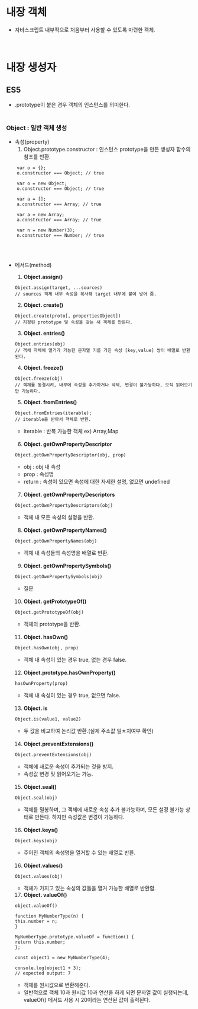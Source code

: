 # 내장 객체
- 자바스크립트 내부적으로 처음부터 사용할 수 있도록 마련한 객체.

<br>

# 내장 생성자
## ES5
- .prototype이 붙은 경우 객체의 인스턴스를 의미한다.
<br><br>

### Object : 일반 객체 생성
- 속성(property)<br>
    1. Object.prototype.constructor : 인스턴스 prototype을 만든 생성자 함수의 참조를 반환.

```
    var o = {};
    o.constructor === Object; // true

    var o = new Object;
    o.constructor === Object; // true

    var a = [];
    a.constructor === Array; // true

    var a = new Array;
    a.constructor === Array; // true

    var n = new Number(3);
    n.constructor === Number; // true
```

<br><br>
 
- 메서드(method)
    1. <b>Object.assign()</b>
    ```
    Object.assign(target, ...sources)
    // sources 객체 내부 속성을 복사해 target 내부에 붙여 넣어 줌.
    ```
    
    2. <strong>Object. create()</strong>
    ```
    Object.create(proto[, propertiesObject])
    // 지정된 prototype 및 속성을 갖는 새 객체를 만든다.
    ```

    3. <b>Object. entries()</b>
    ```
    Object.entries(obj)
    // 객체 자체에 열거가 가능한 문자열 키를 가진 속성 [key,value] 쌍이 배열로 반환된다.
    ```

    4. <b>Object. freeze()</b>
    ```
    Object.freeze(obj)
    // 객체를 동결시켜, 내부에 속성을 추가하거나 삭제, 변경이 불가능하다, 오직 읽어오기만 가능하다.
    ```

    5. <b>Object. fromEntries()</b>
    ```
    Object.fromEntries(iterable);
    // iterable을 받아서 객체로 반환.
    ```
    - iterable : 반복 가능한 객체 ex) Array,Map
    <br>

    6.  <b>Object. getOwnPropertyDescriptor</b>
    ```
    Object.getOwnPropertyDescriptor(obj, prop)
    ```
    - obj : obj 내 속성
    - prop : 속성명
    - return : 속성이 있으면 속성에 대한 자세한 설명, 없으면 undefined
    <br>

    7. <b>Object. getOwnPropertyDescriptors</b>
    ```
    Object.getOwnPropertyDescriptors(obj)
    ```
    - 객체 내 모든 속성의 설명을 반환.
    <br>

    8. <b>Object. getOwnPropertyNames()</b>
    ```
    Object.getOwnPropertyNames(obj)
    ```
    - 객체 내 속성들의 속성명을 배열로 반환.
    <br>

    9. <b>Object. getOwnPropertySymbols()</b>
    ```
    Object.getOwnPropertySymbols(obj)
    ```
    - 질문
    <br>

    10. <b>Object. getPrototypeOf()</b>
    ```
    Object.getPrototypeOf(obj)
    ```
    - 객체의 prototype을 반환.
    <br>

    11. <b>Object. hasOwn()</b>
    ```
    Object.hasOwn(obj, prop)
    ```
    - 객체 내 속성이 있는 경우 true, 없는 경우 false.
    <br>

    12. <b>Object.prototype.hasOwnProperty()</b>
    ```
    hasOwnProperty(prop)
    ```
    - 객체 내 속성이 있는 경우 true, 없으면 false.
    <br>

    13. <b>Object. is</b>
    ```
    Object.is(value1, value2)
    ```
    - 두 값을 비교하여 논리값 반환.(실제 주소값 일ㅊ치여부 확인)
    <br>

    14. <b>Object.preventExtensions()</b>
    ```
    Object.preventExtensions(obj)
    ```
    - 객체에 새로운 속성이 추가되는 것을 방지.
    - 속성값 변경 및 읽어오기는 가능.
    <br>

    15. <b>Object.seal()</b>
    ```
    Object.seal(obj)
    ```
    - 객체를 밀봉하며, 그 객체에 새로운 속성 추가 불가능하며, 모든 설정 불가능 상태로 만든다. 하지만 속성값은 변경이 가능하다.
    <br>

    16. <b>Object.keys()</b>
    ```
    Object.keys(obj)
    ```
    - 주어진 객체의 속성명을 열거할 수 있는 배열로 반환.
    <Br>

    16. <b>Object.values()</b>
    ```
    Object.values(obj)
    ```
    - 객체가 가지고 있는 속성의 값들을 열거 가능한 배열로 반환함.

    17. <b>Object. valueOf()</b>
    ```
    object.valueOf()

    function MyNumberType(n) {
    this.number = n;
    }

    MyNumberType.prototype.valueOf = function() {
    return this.number;
    };

    const object1 = new MyNumberType(4);

    console.log(object1 + 3);
    // expected output: 7
    ```
    - 객체를 원시값으로 변환해준다.
    - 일반적으로 객체 10과 원시값 10과 연산을 하게 되면 문자열 값이 실행되는데, valueOf() 메서드 사용 시 20이라는 연산된 값이 출력된다.

